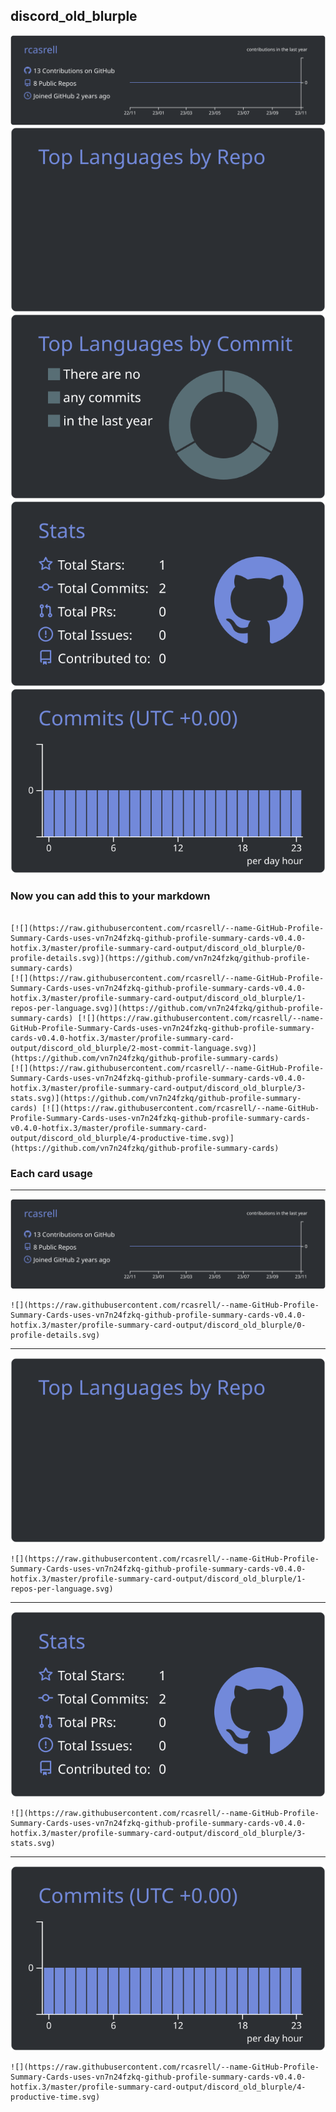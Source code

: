 ## discord_old_blurple

[![](./0-profile-details.svg)](https://github.com/vn7n24fzkq/github-profile-summary-cards)
[![](./1-repos-per-language.svg)](https://github.com/vn7n24fzkq/github-profile-summary-cards) [![](./2-most-commit-language.svg)](https://github.com/vn7n24fzkq/github-profile-summary-cards)
[![](./3-stats.svg)](https://github.com/vn7n24fzkq/github-profile-summary-cards) [![](./4-productive-time.svg)](https://github.com/vn7n24fzkq/github-profile-summary-cards)
### Now you can add this to your markdown
```

[![](https://raw.githubusercontent.com/rcasrell/--name-GitHub-Profile-Summary-Cards-uses-vn7n24fzkq-github-profile-summary-cards-v0.4.0-hotfix.3/master/profile-summary-card-output/discord_old_blurple/0-profile-details.svg)](https://github.com/vn7n24fzkq/github-profile-summary-cards)
[![](https://raw.githubusercontent.com/rcasrell/--name-GitHub-Profile-Summary-Cards-uses-vn7n24fzkq-github-profile-summary-cards-v0.4.0-hotfix.3/master/profile-summary-card-output/discord_old_blurple/1-repos-per-language.svg)](https://github.com/vn7n24fzkq/github-profile-summary-cards) [![](https://raw.githubusercontent.com/rcasrell/--name-GitHub-Profile-Summary-Cards-uses-vn7n24fzkq-github-profile-summary-cards-v0.4.0-hotfix.3/master/profile-summary-card-output/discord_old_blurple/2-most-commit-language.svg)](https://github.com/vn7n24fzkq/github-profile-summary-cards)
[![](https://raw.githubusercontent.com/rcasrell/--name-GitHub-Profile-Summary-Cards-uses-vn7n24fzkq-github-profile-summary-cards-v0.4.0-hotfix.3/master/profile-summary-card-output/discord_old_blurple/3-stats.svg)](https://github.com/vn7n24fzkq/github-profile-summary-cards) [![](https://raw.githubusercontent.com/rcasrell/--name-GitHub-Profile-Summary-Cards-uses-vn7n24fzkq-github-profile-summary-cards-v0.4.0-hotfix.3/master/profile-summary-card-output/discord_old_blurple/4-productive-time.svg)](https://github.com/vn7n24fzkq/github-profile-summary-cards)

```

### Each card usage
---

![](./0-profile-details.svg)

```
![](https://raw.githubusercontent.com/rcasrell/--name-GitHub-Profile-Summary-Cards-uses-vn7n24fzkq-github-profile-summary-cards-v0.4.0-hotfix.3/master/profile-summary-card-output/discord_old_blurple/0-profile-details.svg)
```

    

---

![](./1-repos-per-language.svg)

```
![](https://raw.githubusercontent.com/rcasrell/--name-GitHub-Profile-Summary-Cards-uses-vn7n24fzkq-github-profile-summary-cards-v0.4.0-hotfix.3/master/profile-summary-card-output/discord_old_blurple/1-repos-per-language.svg)
```

    

---

![](./3-stats.svg)

```
![](https://raw.githubusercontent.com/rcasrell/--name-GitHub-Profile-Summary-Cards-uses-vn7n24fzkq-github-profile-summary-cards-v0.4.0-hotfix.3/master/profile-summary-card-output/discord_old_blurple/3-stats.svg)
```

    

---

![](./4-productive-time.svg)

```
![](https://raw.githubusercontent.com/rcasrell/--name-GitHub-Profile-Summary-Cards-uses-vn7n24fzkq-github-profile-summary-cards-v0.4.0-hotfix.3/master/profile-summary-card-output/discord_old_blurple/4-productive-time.svg)
```

    
